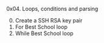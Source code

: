 0x04. Loops, conditions and parsing

0. Create a SSH RSA key pair
1. For Best School loop
2. While Best School loop
